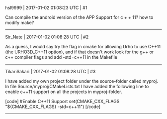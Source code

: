 hsl9999 | 2017-01-02 01:08:23 UTC | #1

Can compile the android version of the APP
Support for c + + 11?
how to modify make?

-------------------------

Sir_Nate | 2017-01-02 01:08:28 UTC | #2

As a guess, I would say try the flag in cmake for allowing Urho to use C++11 (the URHO3D_C++11 option), and if that doesn't work look for the g++ or c++ compiler flags and add -std=c++11 in the Makefile

-------------------------

TikariSakari | 2017-01-02 01:08:28 UTC | #3

I have added my own project folder under the source-folder called myproj. In file Source/myproj/CMakeLists.txt I have added the following line to enable c++11 support on all the projects in myproj-folder.

[code]
#Enable C++11 Support
set(CMAKE_CXX_FLAGS "${CMAKE_CXX_FLAGS} -std=c++11")
[/code]

-------------------------


